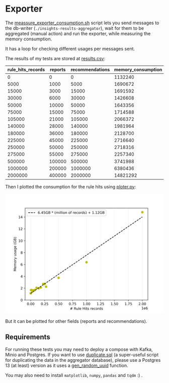 # Exporter

The [meassure_exporter_consumption.sh](meassure_exporter_consumption.sh) script lets you send messages to the db-writer (`./insights-results-aggregator`), wait for them to be aggregated (manual action) and run the exporter, while measuring the memory consumption.

It has a loop for checking different usages per messages sent.

The results of my tests are stored at [results.csv](results.csv):

| rule_hits_records | reports | recommendations | memory_consumption |
| ----------------- | ------- | --------------- | ------------------ |
| 0                 | 0       | 0               | 1132240            |
| 5000              | 1000    | 5000            | 1690672            |
| 15000             | 3000    | 15000           | 1691592            |
| 30000             | 6000    | 30000           | 1426608            |
| 50000             | 10000   | 50000           | 1643356            |
| 75000             | 15000   | 75000           | 1714588            |
| 105000            | 21000   | 105000          | 2066372            |
| 140000            | 28000   | 140000          | 1981964            |
| 180000            | 36000   | 180000          | 2128700            |
| 225000            | 45000   | 225000          | 2716640            |
| 250000            | 50000   | 250000          | 2718316            |
| 275000            | 55000   | 275000          | 2257340            |
| 500000            | 100000  | 500000          | 3741988            |
| 1000000           | 200000  | 1000000         | 6380436            |
| 2000000           | 400000  | 2000000         | 14821292           |

Then I plotted the consumption for the rule hits using [ploter.py](ploter.py):

![results.jpg](results.jpg)

But it can be plotted for other fields (reports and recommendations).

## Requirements

For running these tests you may need to deploy a compose with Kafka, Minio and Postgres. If you want to use [duplicate.sql](duplicate.sql) (a super-useful script for duplicating the data in the aggregator database), please use a Postgres 13 (at least) version as it uses a [gen_random_uuid](https://www.postgresql.org/docs/13/functions-uuid.html) function.

You may also need to install `matplotlib`, `numpy`, `pandas` and `tqdm` :) .